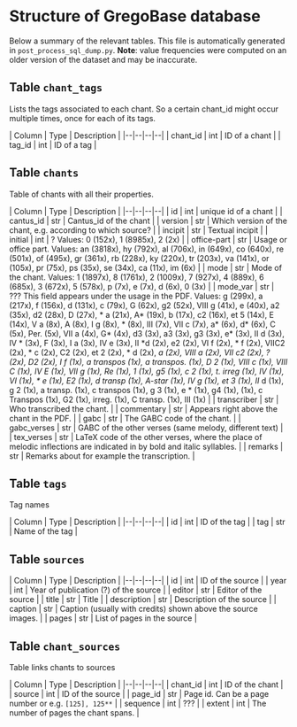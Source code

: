 Structure of GregoBase database
===============================
Below a summary of the relevant tables. This file is 
automatically generated in `post_process_sql_dump.py`.
**Note**: value frequencies were computed on an older version of the dataset and may be inaccurate.

Table `chant_tags`
------------------
Lists the tags associated to each chant. So a certain                        chant_id might occur multiple times, once for each of                        its tags.

| Column | Type | Description |
|--|--|--|--|
| chant_id | int | ID of a chant |
| tag_id | int | ID of a tag |


Table `chants`
--------------
Table of chants with all their properties.

| Column | Type | Description |
|--|--|--|--|
| id | int | unique id of a chant |
| cantus_id | str | Cantus_id of the chant |
| version | str | Which version of the chant, e.g. according to                                 which source? |
| incipit | str | Textual incipit |
| initial | int | ? Values: 0 (152x), 1 (8985x), 2 (2x) |
| office-part | str | Usage or office part. Values: an (3818x),                                hy (792x), al (706x), in (649x), co (640x),                                re (501x), of (495x), gr (361x), rb (228x),                                ky (220x), tr (203x), va (141x), or (105x),                                pr (75x), ps (35x), se (34x), ca (11x),                                im (6x) |
| mode | str | Mode of the chant. Values: 1 (1897x), 8 (1761x),                                2 (1009x), 7 (927x), 4 (889x), 6 (685x), 3 (672x),                                5 (578x), p (7x), e (7x), d (6x), 0 (3x) |
| mode_var | str | ??? This field appears under the usage in the PDF.                                Values: g (299x), a (217x), f (156x), d (131x), c (79x),                     G (62x), g2 (52x), VIII g (41x), e (40x), a2 (35x), d2 (28x), D (27x),                     * a (21x), A* (19x), b (17x), c2 (16x), et 5 (14x), E (14x), V a (8x),                     A (8x), I g (8x), * (8x), III (7x), VII c (7x), a* (6x), d* (6x), C (5x),                     Per. (5x), VII a (4x), G* (4x), d3 (3x), a3 (3x), g3 (3x), e* (3x), II d (3x),                     IV * (3x), F (3x), I a (3x), IV e (3x), II *d (2x), e2 (2x), VI f (2x),                     * f (2x), VIIC2 (2x), * c (2x), C2 (2x), et 2 (2x), * d (2x), *a (2x),                     VIII a (2x), VII c2 (2x), ? (2x), D2 (2x), I f (1x), a transpos (1x),                     a transpos. (1x), D 2 (1x), VIII c (1x), VIII C (1x), IV E (1x),                     VII g (1x), Re (1x), 1 (1x), g5 (1x), c 2 (1x), t. irreg (1x), IV (1x),                     VI (1x), * e (1x), E2 (1x), d transp (1x), A-star (1x), IV g (1x), et 3 (1x),                     II* d (1x), g 2 (1x), a transp. (1x), c transpos (1x), g 3 (1x), e * (1x),                     g4 (1x),   (1x), c Transpos (1x), G2 (1x), irreg. (1x), C transp. (1x),                     III  (1x) |
| transcriber | str | Who transcribed the chant. |
| commentary | str | Appears right above the chant in the PDF. |
| gabc | str | The GABC code of the chant. |
| gabc_verses | str | GABC of the other verses (same melody, different text) |
| tex_verses | str | LaTeX code of the other verses, where the place of                                melodic inflections are indicated in by bold and                                italic syllables. |
| remarks | str | Remarks about for example the transcription. |


Table `tags`
------------
Tag names

| Column | Type | Description |
|--|--|--|--|
| id | int | ID of the tag |
| tag | str | Name of the tag |


Table `sources`
---------------


| Column | Type | Description |
|--|--|--|--|
| id | int | ID of the source |
| year | int | Year of publication (?) of the source |
| editor | str | Editor of the source |
| title | str | Title |
| description | str | Description of the source |
| caption | str | Caption (usually with credits) shown above the source images. |
| pages | str | List of pages in the source |


Table `chant_sources`
---------------------
Table links chants to sources

| Column | Type | Description |
|--|--|--|--|
| chant_id | int | ID of the chant |
| source | int | ID of the source |
| page_id | str | Page id. Can be a page number or e.g. `[125], 125**` |
| sequence | int | ??? |
| extent | int | The number of pages the chant spans. |


